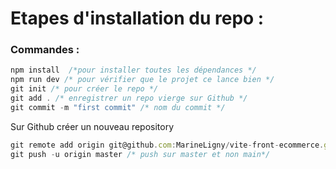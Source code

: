 # Etapes d'installation du repo :
### Commandes :
``` ts
npm install  /*pour installer toutes les dépendances */
npm run dev /* pour vérifier que le projet ce lance bien */ 
git init /* pour créer le repo */ 
git add . /* enregistrer un repo vierge sur Github */
git commit -m "first commit" /* nom du commit */
```
Sur Github créer un nouveau repository

``` ts
git remote add origin git@github.com:MarineLigny/vite-front-ecommerce.git /* lien pour relier Github à mon projet VSC */ 
git push -u origin master /* push sur master et non main*/ 
```
